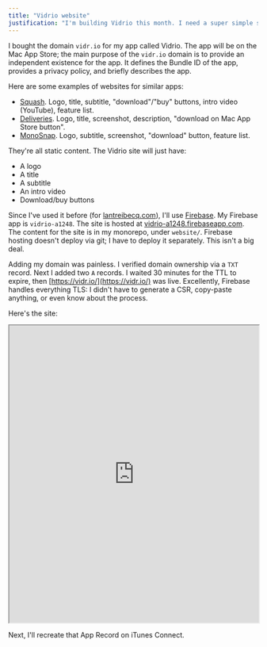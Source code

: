 ```yaml
---
title: "Vidrio website"
justification: "I'm building Vidrio this month. I need a super simple site for it, to give it an existence independent of the App Store."
---
```


I bought the domain `vidr.io` for my app called Vidrio. The app will be on the Mac App Store; the main purpose of the `vidr.io` domain is to provide an independent existence for the app. It defines the Bundle ID of the app, provides a privacy policy, and briefly describes the app.

Here are some examples of websites for similar apps:

* [Squash](https://www.realmacsoftware.com/squash/). Logo, title, subtitle, "download"/"buy" buttons, intro video (YouTube), feature list.
* [Deliveries](http://junecloud.com/software/mac/deliveries.html). Logo, title, screenshot, description, "download on Mac App Store button".
* [MonoSnap](https://monosnap.com/welcome). Logo, subtitle, screenshot, "download" button, feature list.

They're all static content. The Vidrio site will just have:

* A logo
* A title
* A subtitle
* An intro video
* Download/buy buttons

Since I've used it before (for [lantreibecq.com](https://nativite.lantreibecq.com/)), I'll use [Firebase](https://firebase.google.com/). My Firebase app is `vidrio-a1248`. The site is hosted at [vidrio-a1248.firebaseapp.com](https://vidrio-a1248.firebaseapp.com/). The content for the site is in my monorepo, under `website/`. Firebase hosting doesn't deploy via git; I have to deploy it separately. This isn't a big deal.

Adding my domain was painless. I verified domain ownership via a `TXT` record. Next I added two `A` records. I waited 30 minutes for the TTL to expire, then [https://vidr.io/](https://vidr.io/) was live. Excellently, Firebase handles everything TLS: I didn't have to generate a CSR, copy-paste anything, or even know about the process.

Here's the site:

<iframe src="https://vidr.io/" width="100%" height="600px"></iframe>

Next, I'll recreate that App Record on iTunes Connect.
